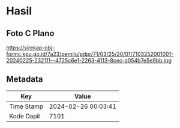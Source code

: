 # Hasil

## Foto C Plano

https://sirekap-obj-formc.kpu.go.id/7a23/pemilu/pdpr/71/03/25/20/01/7103252001001-20240225-232111--4725c6e1-2263-4113-8cec-a054b7e5e9bb.jpg


## Metadata

| Key        | Value               |
| ---------- | ------------------- |
| Time Stamp | 2024-02-26 00:03:41 |
| Kode Dapil | 7101                |



